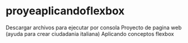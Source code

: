# proyeaplicandoflexbox
Descargar archivos para ejecutar por consola
Proyecto de pagina web (ayuda para crear ciudadania italiana) Aplicando conceptos flexbox

